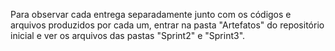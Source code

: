 Para observar cada entrega separadamente junto com os códigos e arquivos produzidos por cada um, entrar na pasta "Artefatos" do repositório inicial e ver os arquivos das pastas "Sprint2" e "Sprint3".
